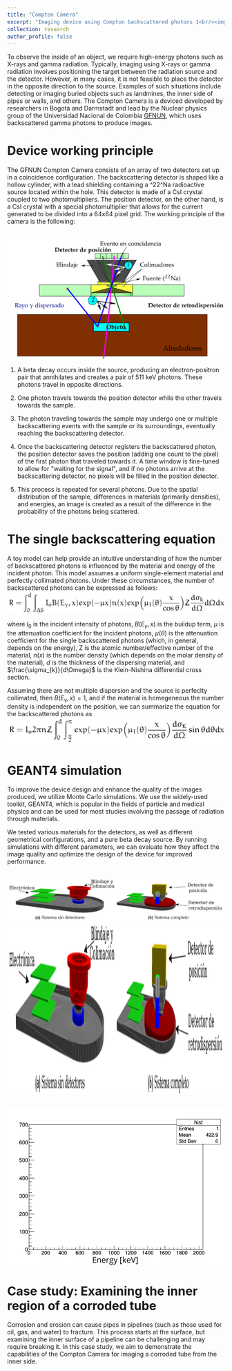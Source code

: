 ```yaml
---
title: "Compton Camera"
excerpt: "Imaging device using Compton backscattered photons 1<br/><img src='/images/research/g4.png'>"
collection: research
author_profile: false
---
```


To observe the inside of an object, we require high-energy photons such as X-rays and gamma radiation. Typically, imaging using X-rays or gamma radiation involves positioning the target between the radiation source and the detector. However, in many cases, it is not feasible to place the detector in the opposite direction to the source. Examples of such situations include detecting or imaging buried objects such as landmines, the inner side of pipes or walls, and others. The Compton Camera is a deviced developed by researchers in Bogotá and Darmstadt and lead by the Nuclear physics group of the Universidad Nacional de Colombia [GFNUN](http://gfnun.unal.edu.co), which uses backscattered gamma photons to produce images.

Device working principle
======
The GFNUN Compton Camera consists of an array of two detectors set up in a coincidence configuration. The backscattering detector is shaped like a hollow cylinder, with a lead shielding containing a ^22^Na radioactive source located within the hole. This detector is made of a CsI crystal coupled to two photomultipliers. The position detector, on the other hand, is a CsI crystal with a special photomultiplier that allows for the current generated to be divided into a 64x64 pixel grid. The working principle of the camera is the following:

<br/><img src='/images/research/compton/setup.png'>

1. A beta decay occurs inside the source, producing an electron-positron pair that annihilates and creates a pair of 511 keV photons. These photons travel in opposite directions.

2. One photon travels towards the position detector while the other travels towards the sample.

3. The photon traveling towards the sample may undergo one or multiple backscattering events with the sample or its surroundings, eventually reaching the backscattering detector.

4. Once the backscattering detector registers the backscattered photon, the position detector saves the position (adding one count to the pixel) of the first photon that traveled towards it. A time window is fine-tuned to allow for "waiting for the signal", and if no photons arrive at the backscattering detector, no pixels will be filled in the position detector.

5. This process is repeated for several photons. Due to the spatial distribution of the sample, differences in materials (primarily densities), and energies, an image is created as a result of the difference in the probability of the photons being scattered.

The single backscattering equation
======
A toy model can help provide an intuitive understanding of how the number of backscattered photons is influenced by the material and energy of the incident photon. This model assumes a uniform single-element material and perfectly collimated photons. Under these circumstances, the number of backscattered photons can be expressed as follows:
<br/><img src='/images/research/compton/eq1.png'>

where $I_{0}$ is the incident intensity of photons, $B(E_{\gamma},x)$ is the buildup term, $\mu$ is the attenuation coefficient for the incident photons, $\mu(\theta)$ is the attenuation coefficient for the single backscattered photons (which, in general, depends on the energy), Z is the atomic number/effective number of the material, $n(x)$ is the number density (which depends on the molar density of the material), $d$ is the thickness of the dispersing material, and $\frac{\sigma_{k}}{d\Omega}$ is the Klein-Nishina differential cross section.

Assuming there are not multiple dispersion and the source is perfeclty collimated, then $B(E_{\gamma},x)=1$, and if the material is homegeneous the number density is independent on the position, we can summarize the equation for the backscattered photons as
<br/><img src='/images/research/compton/eq2.png' width="800">


GEANT4 simulation
======
To improve the device design and enhance the quality of the images produced, we utilize Monte Carlo simulations. We use the widely-used toolkit, GEANT4, which is popular in the fields of particle and medical physics and can be used for most studies involving the passage of radiation through materials.

We tested various materials for the detectors, as well as different geometrical configurations, and a pure beta decay source. By running simulations with different parameters, we can evaluate how they affect the image quality and optimize the design of the device for improved performance.

<br/><img src='/images/research/compton/simcam.png'>
<br/><img src='/images/research/compton/simcam.png' width="800" height="400" >

<br/><img src='/images/research/compton/cada1000.gif'>



Case study: Examining the inner region of a corroded tube
======

Corrosion and erosion can cause pipes in pipelines (such as those used for oil, gas, and water) to fracture. This process starts at the surface, but examining the inner surface of a pipeline can be challenging and may require breaking it. In this case study, we aim to demonstrate the capabilities of the Compton Camera for imaging a corroded tube from the inner side.
